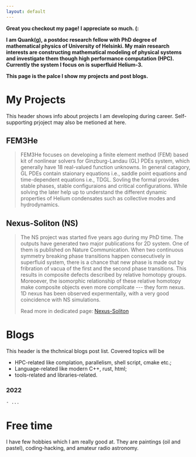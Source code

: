 ```yaml
---
layout: default
---
```


**Great you checkout my page! I appreciate so much. (:**

**I am Quank(g), a postdoc research fellow with PhD degree of mathematical physics of University of Helsinki.
My main research interests are constructing mathematical modeling of physical systems and investigate them though high performance computation (HPC).
Currently the system I focus on is superfluid Helium-3.**

**This page is the palce I show my projects and post blogs.** 

# My Projects

This header shows info about projects I am developing during career. Self-supporting prjoject may also be metioned at here.

## FEM3He

> FEM3He focuses on developing a finite element method (FEM) based kit of nonlinear solvers for Ginzburg-Landau (GL) PDEs system, which generally have 18 real-valued function unknowns. 
> In general catagory, GL PDEs contain staionary equations i.e., saddle point equations and time-dependent equations i.e., TDGL. Sovling the formal provides stable phases, stable configuraions and 
> critical configurations. While solving the later help up to understand the different dynamic properties of Helium condensates such as collective modes and hydrodynamics.

## Nexus-Soliton (NS)

> The NS project was started five years ago during my PhD time. The outputs have generated two major publications for 2D system. One of them is published on Nature Communication.
> When two continuous symmetry breaking phase transitions happen consecutively in superfluid system, there is a chance that new phase is made out by fribration of vacua of the first and the second phase transitions.
> This results in composite defects described by relative homotopy groups. Moreoever, the isomorphic relationship of these relative homotopy make composite objects even more compilcate --- they form nexus.
> 1D nexus has been observed expermentally, with a very good coincidence with NS simulations.
>
> Read more in dedicated page: [Nexus-Soliton](./another-page.html)

# Blogs

This header is the thchnical blogs post list. Covered topics will be
* HPC-related like complation, parallelism, shell script, cmake etc.;
* Language-related like modern C++, rust, html;
* tools-related and libraries-related.

### 2022
    - ...

# Free time

I have few hobbies which I am really good at. They are paintings (oil and pastel), coding-hacking, and amateur radio astronomy.
